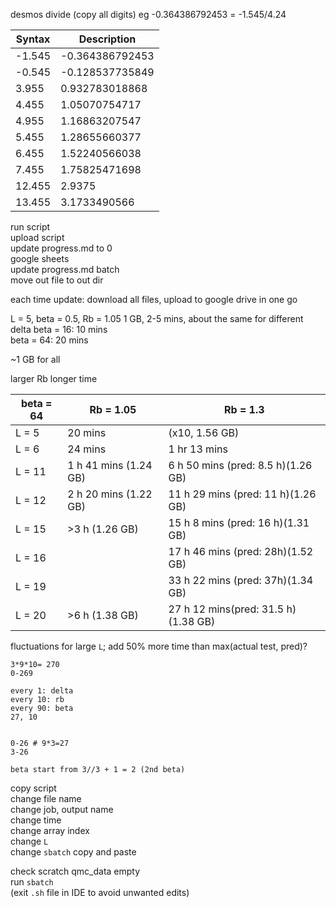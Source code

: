 desmos divide (copy all digits) eg -0.364386792453 = -1.545/4.24

| Syntax      | Description |
| ----------- | ----------- |
| -1.545      | -0.364386792453       |
| -0.545   | -0.128537735849        |
| 3.955   | 0.932783018868        |
| 4.455   | 1.05070754717        |
| 4.955   | 1.16863207547        |
| 5.455   | 1.28655660377        |
| 6.455   | 1.52240566038        |
| 7.455   | 1.75825471698        |
| 12.455   | 2.9375        |
| 13.455   | 3.1733490566        |

run script  
upload script  
update progress.md to 0  
google sheets  
update progress.md batch  
move out file to out dir

each time update: download all files, upload to google drive in one go

L = 5, beta = 0.5, Rb = 1.05
1 GB, 2-5 mins, about the same for different delta
beta = 16: 10 mins  
beta = 64: 20 mins

~1 GB for all

larger Rb longer time  


| beta = 64      | Rb = 1.05 | Rb = 1.3 |
| ----------- | ----------- | ----------- |
| L = 5      | 20 mins       | (x10, 1.56 GB) |
| L = 6      | 24 mins       | 1 hr 13 mins |
| L = 11 | 1 h 41 mins (1.24 GB) | 6 h 50 mins (pred: 8.5 h)(1.26 GB) |
| L = 12 | 2 h 20 mins (1.22 GB) | 11 h 29 mins (pred: 11 h)(1.26 GB) |
| L = 15 | >3 h (1.26 GB) | 15 h 8 mins (pred: 16 h)(1.31 GB)|
| L = 16 | | 17 h 46 mins (pred: 28h)(1.52 GB) |
| L = 19 | | 33 h 22 mins (pred: 37h)(1.34 GB) |
| L = 20   | >6 h (1.38 GB) | 27 h 12 mins(pred: 31.5 h)(1.38 GB) |

fluctuations for large `L`; add 50% more time than max(actual test, pred)?
```
3*9*10= 270
0-269

every 1: delta
every 10: rb
every 90: beta
27, 10


0-26 # 9*3=27
3-26

beta start from 3//3 + 1 = 2 (2nd beta)

```
copy script  
change file name  
change job, output name  
change time  
change array index  
change `L`  
change `sbatch` copy and paste

check scratch qmc_data empty  
run `sbatch`  
(exit `.sh` file in IDE to avoid unwanted edits)

